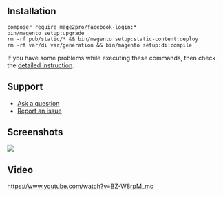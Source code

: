 ## Installation
```
composer require mage2pro/facebook-login:*
bin/magento setup:upgrade
rm -rf pub/static/* && bin/magento setup:static-content:deploy
rm -rf var/di var/generation && bin/magento setup:di:compile
```
If you have some problems while executing these commands, then check the [detailed instruction](https://mage2.pro/t/263).


## Support

- [Ask a question](https://mage2.pro/c/extensions/facebook-login)
- [Report an issue](https://github.com/mage2pro/facebook-login/issues)

## Screenshots

![](https://mage2.pro/uploads/default/original/1X/9d55c5338c7bf62bd8bb7196469bc4239cb09591.png)

## Video

https://www.youtube.com/watch?v=BZ-W8rpM_mc

